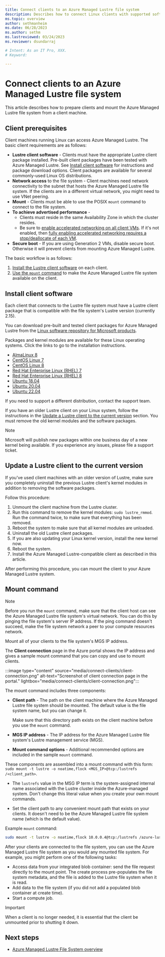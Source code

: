 ```yaml
---
title: Connect clients to an Azure Managed Lustre file system
description: Describes how to connect Linux clients with supported software versions to an Azure Managed Lustre file system.
ms.topic: overview
author: sethmanheim
ms.date: 06/28/2023
ms.author: sethm 
ms.lastreviewed: 03/24/2023
ms.reviewer: dsundarraj

# Intent: As an IT Pro, XXX.
# Keyword: 

---
```


# Connect clients to an Azure Managed Lustre file system

This article describes how to prepare clients and mount the Azure Managed Lustre file system from a client machine.

## Client prerequisites

Client machines running Linux can access Azure Managed Lustre. The basic client requirements are as follows:

- **Lustre client software** - Clients must have the appropriate Lustre client package installed. Pre-built client packages have been tested with Azure Managed Lustre. See [Install client software](#install-client-software) for instructions and package download options. Client packages are available for several commonly-used Linux OS distributions.
- **Network access** to the file system - Client machines need network connectivity to the subnet that hosts the Azure Managed Lustre file system. If the clients are in a different virtual network, you might need to use VNet peering.
- **Mount** - Clients must be able to use the POSIX `mount` command to connect to the file system.
- **To achieve advertised performance** -
  - Clients must reside in the same Availability Zone in which the cluster resides.
  - Be sure to [enable accelerated networking on all client VMs](/azure/virtual-network/create-vm-accelerated-networking-cli#confirm-that-accelerated-networking-is-enabled). If it's not enabled, then [fully enabling accelerated networking requires a stop/deallocate of each VM](/azure/virtual-network/accelerated-networking-overview#enabling-accelerated-networking-on-a-running-vm).
- **Secure boot** - If you are using Generation 2 VMs, disable secure boot. Otherwise it will prevent clients from mounting Azure Managed Lustre.

The basic workflow is as follows:

1. [Install the Lustre client software](#install-client-software) on each client.
1. [Use the `mount` command](#mount-command) to make the Azure Managed Lustre file system available on the client.

## Install client software

Each client that connects to the Lustre file system must have a Lustre client package that is compatible with the file system's Lustre version (currently 2.15).

You can download pre-built and tested client packages for Azure Managed Lustre from the [Linux software repository for Microsoft products](/windows-server/administration/linux-package-repository-for-microsoft-software).

Packages and kernel modules are available for these Linux operating systems. Click the links to go to the installation instructions.

- [AlmaLinux 8](install-rhel-8.md)
- [CentOS Linux 7](install-rhel-7.md)
- [CentOS Linux 8](install-rhel-8.md)
- [Red Hat Enterprise Linux (RHEL) 7](install-rhel-7.md)
- [Red Hat Enterprise Linux (RHEL) 8](install-rhel-8.md)
- [Ubuntu 18.04](install-ubuntu-18.md)
- [Ubuntu 20.04](install-ubuntu-20.md)
- [Ubuntu 22.04](install-ubuntu-22.md)

If you need to support a different distribution, contact the support team.

If you have an older Lustre client on your Linux system, follow the instructions in the [Update a Lustre client to the current version](#update-a-lustre-client-to-the-current-version) section. You must remove the old kernel modules and the software packages.

> [!NOTE]
> Microsoft will publish new packages within one business day of a new kernel being available. If you experience any issues, please file a support ticket.

## Update a Lustre client to the current version

If you've used client machines with an older version of Lustre, make sure you completely uninstall the previous Lustre client's kernel modules in addition to removing the software packages.

Follow this procedure:

1. Unmount the client machine from the Lustre cluster.
1. Run this command to remove the kernel modules: `sudo lustre_rmmod`. Run the command twice, to make sure that everything has been removed.
1. Reboot the system to make sure that all kernel modules are unloaded.
1. Uninstall the old Lustre client packages.
1. If you are also updating your Linux kernel version, install the new kernel now.
1. Reboot the system. <!-- This step is not strictly necessary, but testing has shown that it can prevent a wide variety of problems, including some problems that are difficult to diagnose. -->
1. Install the Azure Managed Lustre-compatible client as described in this article.

After performing this procedure, you can mount the client to your Azure Managed Lustre system.

## Mount command

> [!NOTE]
> Before you run the `mount` command, make sure that the client host can see the Azure Managed Lustre file system's virtual network. You can do this by pinging the file system's server IP address. If the ping command doesn't succeed, make the file system network a peer to your compute resources network.

Mount all of your clients to the file system's MGS IP address.

The **Client connection** page in the Azure portal shows the IP address and gives a sample mount command that you can copy and use to mount clients.

:::image type="content" source="media/connect-clients/client-connection.png" alt-text="Screenshot of client connection page in the portal." lightbox="media/connect-clients/client-connection.png":::

The mount command includes three components:

- **Client path** - The path on the client machine where the Azure Managed Lustre file system should be mounted. The default value is the file system name, but you can change it.

  Make sure that this directory path exists on the client machine before you use the `mount` command.

- **MGS IP address** - The IP address for the Azure Managed Lustre file system's Lustre management service (MGS).

- **Mount command options** - Additional recommended options are included in the sample `mount` command.

These components are assembled into a mount command with this form: `sudo mount -t lustre -o noatime,flock <MGS_IP>@tcp:/lustrefs /<client_path>`.

- The `lustrefs` value in the MSG IP term is the system-assigned internal name associated with the Lustre cluster inside the Azure-managed system. Don't change this literal value when you create your own mount commands.

- Set the client path to any convenient mount path that exists on your clients. It doesn't need to be the Azure Managed Lustre file system name (which is the default value).

Example `mount` command:

```bash
sudo mount -t lustre -o noatime,flock 10.0.0.4@tcp:/lustrefs /azure-lustre-mount
```

After your clients are connected to the file system, you can use the Azure Managed Lustre file system as you would any mounted file system. For example, you might perform one of the following tasks:

- Access data from your integrated blob container: send the file request directly to the mount point. The create process pre-populates the file system metadata, and the file is added to the Lustre file system when it is read.
- Add data to the file system (if you did not add a populated blob container at create time).
- Start a compute job.

> [!IMPORTANT]
> When a client is no longer needed, it is essential that the client be unmounted prior to shutting it down. 

## Next steps

- [Azure Managed Lustre File System overview](amlfs-overview.md)
